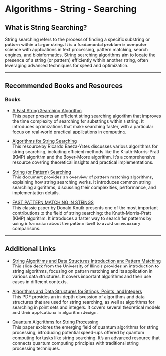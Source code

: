 # **Algorithms - String - Searching**

## What is String Searching?

String searching refers to the process of finding a specific substring or pattern within a larger string. It is a fundamental problem in computer science with applications in text processing, pattern matching, search engines, and bioinformatics. String searching algorithms aim to locate the presence of a string (or pattern) efficiently within another string, often leveraging advanced techniques for speed and optimization.

---

## Recommended Books and Resources

### Books

- [A Fast String Searching Algorithm](https://www.cs.utexas.edu/~moore/publications/fstrpos.pdf)  
  This paper presents an efficient string searching algorithm that improves the time complexity of searching for substrings within a string. It introduces optimizations that make searching faster, with a particular focus on real-world practical applications in computing.

- [Algorithms for String Searching](https://www.researchgate.net/profile/Ricardo-Baeza-Yates/publication/234825482_Algorithms_for_string_searching/links/02e7e53313bbcbd7aa000000/Algorithms-for-string-searching.pdf?_tp=eyJjb250ZXh0Ijp7ImZpcnN0UGFnZSI6InB1YmxpY2F0aW9uIiwicGFnZSI6InB1YmxpY2F0aW9uIn19)  
  This resource by Ricardo Baeza-Yates discusses various algorithms for string searching, including efficient methods like the Knuth-Morris-Pratt (KMP) algorithm and the Boyer-Moore algorithm. It’s a comprehensive resource covering theoretical insights and practical implementations.

- [String (or Pattern) Searching](https://home.adelphi.edu/~siegfried/cs344/344l7.pdf)  
  This document provides an overview of pattern matching algorithms, explaining how string searching works. It introduces common string searching algorithms, discussing their complexities, performance, and implementation details.

- [FAST PATTERN MATCHING IN STRINGS](https://www.cs.jhu.edu/~misha/ReadingSeminar/Papers/Knuth77.pdf)  
  This classic paper by Donald Knuth presents one of the most important contributions to the field of string searching: the Knuth-Morris-Pratt (KMP) algorithm. It introduces a faster way to search for patterns by using information about the pattern itself to avoid unnecessary comparisons.

---

## Additional Links

- [String Algorithms and Data Structures Introduction and Pattern Matching](https://courses.grainger.illinois.edu/cs225/fa2022/assets/honors/slides/cs199fa22-1-IntroPattern-slides.pdf)  
  This slide deck from the University of Illinois provides an introduction to string algorithms, focusing on pattern matching and its application in various data structures. It covers important algorithms and their use cases in different contexts.

- [Algorithms and Data Structures for Strings, Points, and Integers](https://backend.orbit.dtu.dk/ws/files/118483386/phd366_Vind_SJ.pdf)  
  This PDF provides an in-depth discussion of algorithms and data structures that are used for string searching, as well as algorithms for searching in point sets and integers. It covers several theoretical models and their applications in algorithm design.

- [Quantum Algorithms for String Processing](https://arxiv.org/pdf/2012.00372)  
  This paper explores the emerging field of quantum algorithms for string processing, introducing potential speed-ups offered by quantum computing for tasks like string searching. It’s an advanced resource that connects quantum computing principles with traditional string processing techniques.
